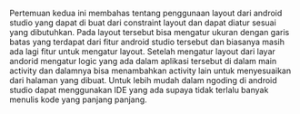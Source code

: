 Pertemuan kedua ini membahas tentang penggunaan layout dari android studio yang dapat di buat dari constraint layout dan dapat diatur sesuai yang dibutuhkan. 
Pada layout tersebut bisa mengatur ukuran dengan garis batas yang terdapat dari fitur android studio tersebut dan biasanya masih ada lagi fitur untuk mengatur layout.
Setelah mengatur layout dari layar andorid mengatur logic yang ada dalam aplikasi tersebut di dalam main activity dan dalamnya bisa menambahkan activity lain untuk menyesuaikan dari halaman yang dibuat.
Untuk lebih mudah dalam ngoding di android studio dapat menggunakan IDE yang ada supaya tidak terlalu banyak menulis kode yang panjang panjang.